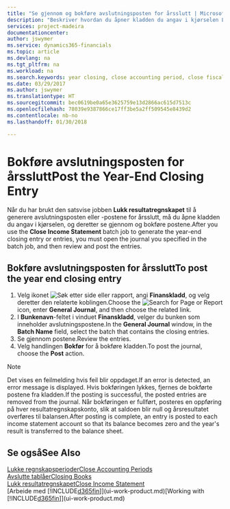 ```yaml
---
title: "Se gjennom og bokføre avslutningsposten for årsslutt | Microsoft-dokumentasjon"
description: "Beskriver hvordan du åpner kladden du angav i kjørselen Lukk resultatregnskapet, og deretter ser gjennom og bokfører avslutningsposten for årsslutt."
services: project-madeira
documentationcenter: 
author: jswymer
ms.service: dynamics365-financials
ms.topic: article
ms.devlang: na
ms.tgt_pltfrm: na
ms.workload: na
ms.search.keywords: year closing, close accounting period, close fiscal year, bank account detailed trial balance
ms.date: 03/29/2017
ms.author: jswymer
ms.translationtype: HT
ms.sourcegitcommit: bec0619be0a65e3625759e13d2866ac615d7513c
ms.openlocfilehash: 78039e9387866ce17ff3be5a2ff509545e8439d2
ms.contentlocale: nb-no
ms.lasthandoff: 01/30/2018

---
```

# <a name="post-the-year-end-closing-entry"></a><span data-ttu-id="eeb02-103">Bokføre avslutningsposten for årsslutt</span><span class="sxs-lookup"><span data-stu-id="eeb02-103">Post the Year-End Closing Entry</span></span>
<span data-ttu-id="eeb02-104">Når du har brukt den satsvise jobben **Lukk resultatregnskapet** til å generere avslutningsposten eller -postene for årsslutt, må du åpne kladden du angav i kjørselen, og deretter se gjennom og bokføre postene.</span><span class="sxs-lookup"><span data-stu-id="eeb02-104">After you use the **Close Income Statement** batch job to generate the year-end closing entry or entries, you must open the journal you specified in the batch job, and then review and post the entries.</span></span>

## <a name="to-post-the-year-end-closing-entry"></a><span data-ttu-id="eeb02-105">Bokføre avslutningsposten for årsslutt</span><span class="sxs-lookup"><span data-stu-id="eeb02-105">To post the year end closing entry</span></span>
1. <span data-ttu-id="eeb02-106">Velg ikonet ![Søk etter side eller rapport](media/ui-search/search_small.png "Søk etter side eller rapport"), angi **Finanskladd**, og velg deretter den relaterte koblingen.</span><span class="sxs-lookup"><span data-stu-id="eeb02-106">Choose the ![Search for Page or Report](media/ui-search/search_small.png "Search for Page or Report icon") icon, enter **General Journal**, and then choose the related link.</span></span>
2. <span data-ttu-id="eeb02-107">I **Bunkenavn**-feltet i vinduet **Finanskladd**, velger du bunken som inneholder avslutningspostene.</span><span class="sxs-lookup"><span data-stu-id="eeb02-107">In the **General Journal** window, in the **Batch Name** field, select the batch that contains the closing entries.</span></span>
3. <span data-ttu-id="eeb02-108">Se gjennom postene.</span><span class="sxs-lookup"><span data-stu-id="eeb02-108">Review the entries.</span></span>
4. <span data-ttu-id="eeb02-109">Velg handlingen **Bokfør** for å bokføre kladden.</span><span class="sxs-lookup"><span data-stu-id="eeb02-109">To post the journal, choose the **Post** action.</span></span>

> [!NOTE]  
>   <span data-ttu-id="eeb02-110">Det vises en feilmelding hvis feil blir oppdaget.</span><span class="sxs-lookup"><span data-stu-id="eeb02-110">If an error is detected, an error message is displayed.</span></span> <span data-ttu-id="eeb02-111">Hvis bokføringen lykkes, fjernes de bokførte postene fra kladden.</span><span class="sxs-lookup"><span data-stu-id="eeb02-111">If the posting is successful, the posted entries are removed from the journal.</span></span> <span data-ttu-id="eeb02-112">Når bokføringen er fullført, posteres en oppføring på hver resultatregnskapskonto, slik at saldoen blir null og årsresultatet overføres til balansen.</span><span class="sxs-lookup"><span data-stu-id="eeb02-112">After posting is complete, an entry is posted to each income statement account so that its balance becomes zero and the year's result is transferred to the balance sheet.</span></span>

## <a name="see-also"></a><span data-ttu-id="eeb02-113">Se også</span><span class="sxs-lookup"><span data-stu-id="eeb02-113">See Also</span></span>
[<span data-ttu-id="eeb02-114">Lukke regnskapsperioder</span><span class="sxs-lookup"><span data-stu-id="eeb02-114">Close Accounting Periods</span></span>](year-close-account-periods.md)  
[<span data-ttu-id="eeb02-115">Avslutte tablåer</span><span class="sxs-lookup"><span data-stu-id="eeb02-115">Closing Books</span></span>](year-close-books.md)  
[<span data-ttu-id="eeb02-116">Lukk resultatregnskapet</span><span class="sxs-lookup"><span data-stu-id="eeb02-116">Close Income Statement</span></span>](year-close-income-statement.md)  
<span data-ttu-id="eeb02-117">[Arbeide med [!INCLUDE[d365fin](includes/d365fin_md.md)]](ui-work-product.md)</span><span class="sxs-lookup"><span data-stu-id="eeb02-117">[Working with [!INCLUDE[d365fin](includes/d365fin_md.md)]](ui-work-product.md)</span></span>


